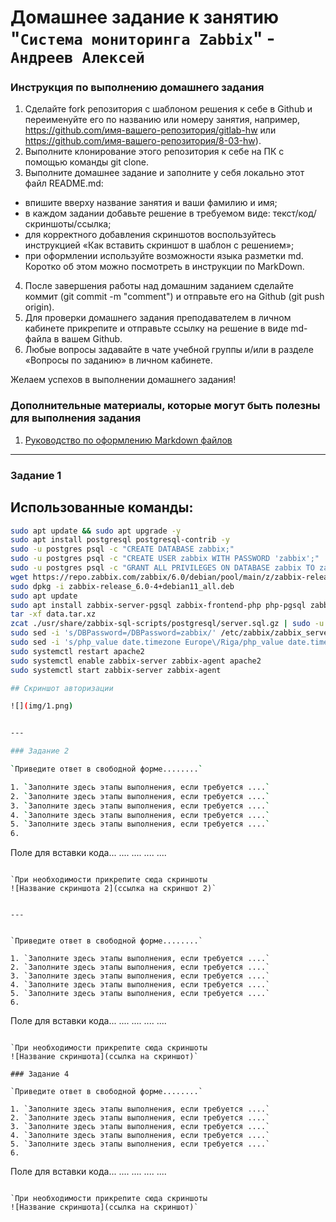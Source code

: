 # Домашнее задание к занятию "`Система мониторинга Zabbix`" - `Андреев Алексей`


### Инструкция по выполнению домашнего задания

 1. Сделайте fork репозитория c шаблоном решения к себе в Github и переименуйте его по названию или номеру занятия, например, https://github.com/имя-вашего-репозитория/gitlab-hw или https://github.com/имя-вашего-репозитория/8-03-hw).
 2. Выполните клонирование этого репозитория к себе на ПК с помощью команды git clone.
 3. Выполните домашнее задание и заполните у себя локально этот файл README.md:
  - впишите вверху название занятия и ваши фамилию и имя;
  - в каждом задании добавьте решение в требуемом виде: текст/код/скриншоты/ссылка;
  - для корректного добавления скриншотов воспользуйтесь инструкцией «Как вставить скриншот в шаблон с решением»;
  - при оформлении используйте возможности языка разметки md. Коротко об этом можно посмотреть в инструкции по MarkDown.
 4. После завершения работы над домашним заданием сделайте коммит (git commit -m "comment") и отправьте его на Github (git push origin).
 5. Для проверки домашнего задания преподавателем в личном кабинете прикрепите и отправьте ссылку на решение в виде md-файла в вашем Github.
 6. Любые вопросы задавайте в чате учебной группы и/или в разделе «Вопросы по заданию» в личном кабинете.
   
Желаем успехов в выполнении домашнего задания!
   
### Дополнительные материалы, которые могут быть полезны для выполнения задания

1. [Руководство по оформлению Markdown файлов](https://gist.github.com/Jekins/2bf2d0638163f1294637#Code)

---

### Задание 1
## Использованные команды:
```bash
sudo apt update && sudo apt upgrade -y
sudo apt install postgresql postgresql-contrib -y
sudo -u postgres psql -c "CREATE DATABASE zabbix;"
sudo -u postgres psql -c "CREATE USER zabbix WITH PASSWORD 'zabbix';"
sudo -u postgres psql -c "GRANT ALL PRIVILEGES ON DATABASE zabbix TO zabbix;"
wget https://repo.zabbix.com/zabbix/6.0/debian/pool/main/z/zabbix-release/zabbix-release_6.0-4+debian11_all.deb 
sudo dpkg -i zabbix-release_6.0-4+debian11_all.deb
sudo apt update
sudo apt install zabbix-server-pgsql zabbix-frontend-php php-pgsql zabbix-apache-conf zabbix-agent -y
tar -xf data.tar.xz
zcat ./usr/share/zabbix-sql-scripts/postgresql/server.sql.gz | sudo -u zabbix psql -d zabbix
sudo sed -i 's/DBPassword=/DBPassword=zabbix/' /etc/zabbix/zabbix_server.conf
sudo sed -i 's/php_value date.timezone Europe\/Riga/php_value date.timezone Europe\/Moscow/' /etc/apache2/conf-enabled/zabbix.conf
sudo systemctl restart apache2
sudo systemctl enable zabbix-server zabbix-agent apache2
sudo systemctl start zabbix-server zabbix-agent

## Скриншот авторизации

![](img/1.png)


---

### Задание 2

`Приведите ответ в свободной форме........`

1. `Заполните здесь этапы выполнения, если требуется ....`
2. `Заполните здесь этапы выполнения, если требуется ....`
3. `Заполните здесь этапы выполнения, если требуется ....`
4. `Заполните здесь этапы выполнения, если требуется ....`
5. `Заполните здесь этапы выполнения, если требуется ....`
6. 

```
Поле для вставки кода...
....
....
....
....
```

`При необходимости прикрепитe сюда скриншоты
![Название скриншота 2](ссылка на скриншот 2)`


---


`Приведите ответ в свободной форме........`

1. `Заполните здесь этапы выполнения, если требуется ....`
2. `Заполните здесь этапы выполнения, если требуется ....`
3. `Заполните здесь этапы выполнения, если требуется ....`
4. `Заполните здесь этапы выполнения, если требуется ....`
5. `Заполните здесь этапы выполнения, если требуется ....`
6. 

```
Поле для вставки кода...
....
....
....
....
```

`При необходимости прикрепитe сюда скриншоты
![Название скриншота](ссылка на скриншот)`

### Задание 4

`Приведите ответ в свободной форме........`

1. `Заполните здесь этапы выполнения, если требуется ....`
2. `Заполните здесь этапы выполнения, если требуется ....`
3. `Заполните здесь этапы выполнения, если требуется ....`
4. `Заполните здесь этапы выполнения, если требуется ....`
5. `Заполните здесь этапы выполнения, если требуется ....`
6. 

```
Поле для вставки кода...
....
....
....
....
```

`При необходимости прикрепитe сюда скриншоты
![Название скриншота](ссылка на скриншот)`
